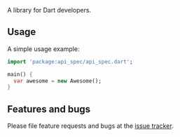 A library for Dart developers.

## Usage

A simple usage example:

```dart
import 'package:api_spec/api_spec.dart';

main() {
  var awesome = new Awesome();
}
```

## Features and bugs

Please file feature requests and bugs at the [issue tracker][tracker].

[tracker]: http://example.com/issues/replaceme
